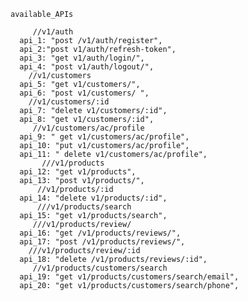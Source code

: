     available_APIs

         //v1/auth
      api_1: "post /v1/auth/register",
      api_2:"post v1/auth/refresh-token",
      api_3: "get v1/auth/login/",
      api_4: "post v1/auth/logout/",
        //v1/customers
      api_5: "get v1/customers/",
      api_6: "post v1/customers/ ",
        //v1/customers/:id
      api_7: "delete v1/customers/:id",
      api_8: "get v1/customers/:id",
         //v1/customers/ac/profile
      api_9: " get v1/customers/ac/profile",
      api_10: "put v1/customers/ac/profile",
      api_11: " delete v1/customers/ac/profile",
           ///v1/products
      api_12: "get v1/products",
      api_13: "post v1/products/",
          //v1/products/:id
      api_14: "delete v1/products/:id",
          ///v1/products/search
      api_15: "get v1/products/search",
         ///v1/products/review/
      api_16: "get /v1/products/reviews/",
      api_17: "post /v1/products/reviews/",
        ///v1/products/review/:id
      api_18: "delete /v1/products/reviews/:id",
         //v1/products/customers/search
      api_19: "get v1/products/customers/search/email",
      api_20: "get v1/products/customers/search/phone",
